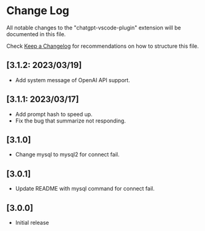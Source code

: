 # Change Log

All notable changes to the "chatgpt-vscode-plugin" extension will be documented in this file.

Check [Keep a Changelog](http://keepachangelog.com/) for recommendations on how to structure this file.

## [3.1.2: 2023/03/19]

- Add system message of OpenAI API support.

## [3.1.1: 2023/03/17]

- Add prompt hash to speed up.
- Fix the bug that summarize not responding. 

## [3.1.0]

- Change mysql to mysql2 for connect fail.
  
## [3.0.1]

- Update README with mysql command for connect fail.

## [3.0.0]

- Initial release